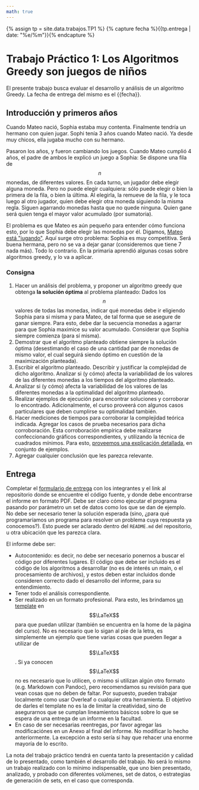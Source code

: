 ```yaml
---
math: true
---
```


{% assign tp = site.data.trabajos.TP1 %}
{% capture fecha %}{{tp.entrega | date: "%e/%m"}}{% endcapture %}

# Trabajo Práctico 1: Los Algoritmos Greedy son juegos de niños

El presente trabajo busca evaluar el desarrollo y análisis de un algoritmo Greedy. 
La fecha de entrega del mismo es el {{fecha}}.

## Introducción y primeros años

Cuando Mateo nació, Sophia estaba muy contenta. Finalmente tendría un hermano con quien jugar. Sophi tenía 3 años cuando Mateo nació. Ya desde muy chicos, ella jugaba mucho con su hermano. 

Pasaron los años, y fueron cambiando los juegos. Cuando Mateo cumplió 4 años, el padre de ambos le explicó un juego a Sophia: 
Se dispone una fila de $$n$$ monedas, de diferentes valores. En cada turno, un jugador debe elegir alguna moneda. Pero no puede elegir cualquiera: sólo puede elegir o bien la primera de la fila, o bien la última. Al elegirla, la remueve de la fila, y le toca luego al otro jugador, quien debe elegir otra moneda siguiendo la misma regla. Siguen agarrando monedas hasta que no quede ninguna. Quien gane será quien tenga el mayor valor acumulado (por sumatoria). 

El problema es que Mateo es aún pequeño para entender cómo funciona esto, por lo que Sophia debe elegir las monedas por él. Digamos, [Mateo está "jugando"](https://youtu.be/5cZqe90zxNE?t=20). Aquí surge otro problema: Sophia es muy competitiva. Será buena hermana, pero no se va a dejar ganar (consideremos que tiene 7 nada más). Todo lo contrario. En la primaria aprendió algunas cosas sobre algoritmos greedy, y lo va a aplicar. 

### Consigna

1. Hacer un análisis del problema, y proponer un algoritmo greedy que obtenga **la solución óptima** al 
problema planteado:
Dados los $$n$$ valores de todas las monedas, indicar qué monedas debe ir eligiendo Sophia para si misma y para Mateo, de tal forma que se asegure de ganar siempre. Para esto, debe dar la secuencia monedas a agarrar para que Sophia maximice su valor acumulado. Considerar que Sophia siempre comienza (para sí misma). 
2. Demostrar que el algoritmo planteado obtiene siempre la solución óptima (desestimando el caso de una cantidad par de monedas de mismo valor, el cual seguirá siendo óptimo en cuestión de la maximización planteada). 
3. Escribir el algoritmo planteado. Describir y justificar la complejidad de dicho algoritmo. Analizar si 
(y cómo) afecta la variabilidad de los valores de las diferentes monedas a los tiempos del algoritmo planteado. 
4. Analizar si (y cómo) afecta la variabilidad de los valores de las diferentes monedas a la optimalidad del 
algoritmo planteado. 
5. Realizar ejemplos de ejecución para encontrar soluciones y corroborar lo encontrado. Adicionalmente, el 
curso proveerá con algunos casos particulares que deben cumplirse su optimalidad también. 
6. Hacer mediciones de tiempos para corroborar la complejidad teórica indicada. 
Agregar los casos de prueba necesarios para dicha corroboración. Esta corroboración empírica debe realizarse confeccionando gráficos correspondientes, y utilizando la técnica de cuadrados mínimos. Para esto, [proveemos una explicación detallada](https://github.com/algoritmos-rw/tda_ejemplos/blob/main/analisis_complejidad/cuadrados_minimos.ipynb), en conjunto de ejemplos. 
7. Agregar cualquier conclusión que les parezca relevante.

## Entrega

Completar el [formulario de entrega]({{site.data.cuatrimestre.entrega_tps}}) con los integrantes y el link al repositorio donde se encuentre el código fuente, y donde debe encontrarse el informe en formato PDF.
Debe ser claro cómo ejecutar el programa pasando por parámetro un set de datos como
los que se dan de ejemplo. No debe ser necesario tener la solución esperada (sino, ¿para qué programaríamos un programa para resolver un problema cuya respuesta ya conocemos?). 
Esto puede ser aclarado dentro del `README.md` del repositorio, u otra ubicación que les parezca clara. 

El informe debe ser:
* Autocontenido: es decir, no debe ser necesario ponernos a buscar
el código por diferentes lugares. El código que debe ser incluido es el código de los algoritmos a desarrollar (no es de interés un main, o el procesamiento de archivos), y estos deben estar incluidos donde consideren correcto dado el desarrollo del informe, para su entendimiento. 
* Tener todo el análisis correspondiente. 
* Ser realizado en un formato profesional. Para esto, les brindamos [un template]({{site.data.sitios.template_latex}}) en $$\LaTeX$$
para que puedan utilizar (también se encuentra en la home de la página del curso). 
No es necesario que lo sigan al pie de la letra, es simplemente un
ejemplo que tiene varias cosas que pueden llegar a utilizar de $$\LaTeX$$. Si ya conocen $$\LaTeX$$
no es necesario que lo utilicen, o mismo si utilizan algún otro formato (e.g. Markdown con
Pandoc), pero recomendamos su revisión para que vean cosas que no deben de faltar. Por supuesto,
pueden trabajar localmente como usar Overleaf o cualquier otra herramienta. El objetivo
de darles el template no es la de limitar la creatividad, sino de asegurarnos que se cumplan
lineamientos básicos sobre lo que se espera de una entrega de un informe en la facultad.
* En caso de ser necesarias reentregas, por favor agregar las modificaciónes en un Anexo al final del informe. No modificar lo hecho anteriormente.
La excepción a esto sería si hay que rehacer una enorme mayoría de lo escrito. 

La nota del trabajo práctico tendrá en cuenta tanto la presentación y calidad de lo presentado, 
como también el desarrollo del trabajo. No será lo mismo un trabajo realizado con lo mínimo
indispensable, que uno bien presentado, analizado, y probado con diferentes volúmenes, set de 
datos, o estrategias de generación de sets, en el caso que corresponda. 
